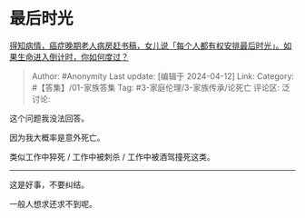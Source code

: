 # 最后时光
[得知病情，癌症晚期老人病房赶书稿，女儿说「每个人都有权安排最后时光」。如果生命进入倒计时，你如何度过？](https://www.zhihu.com/question/651566209/answer/3454431674)

> Author: #Anonymity
> Last update: [编辑于 2024-04-12]
> Link:
> Category: #【答集】/01-家族答集 
> Tag: #3-家庭伦理/3-家族传承/论死亡 
> 评论区:
> 泛讨论:

这个问题我没法回答。

因为我大概率是意外死亡。

类似工作中猝死 / 工作中被刺杀 / 工作中被酒驾撞死这类。

--------------------

这是好事，不要纠结。

一般人想求还求不到呢。